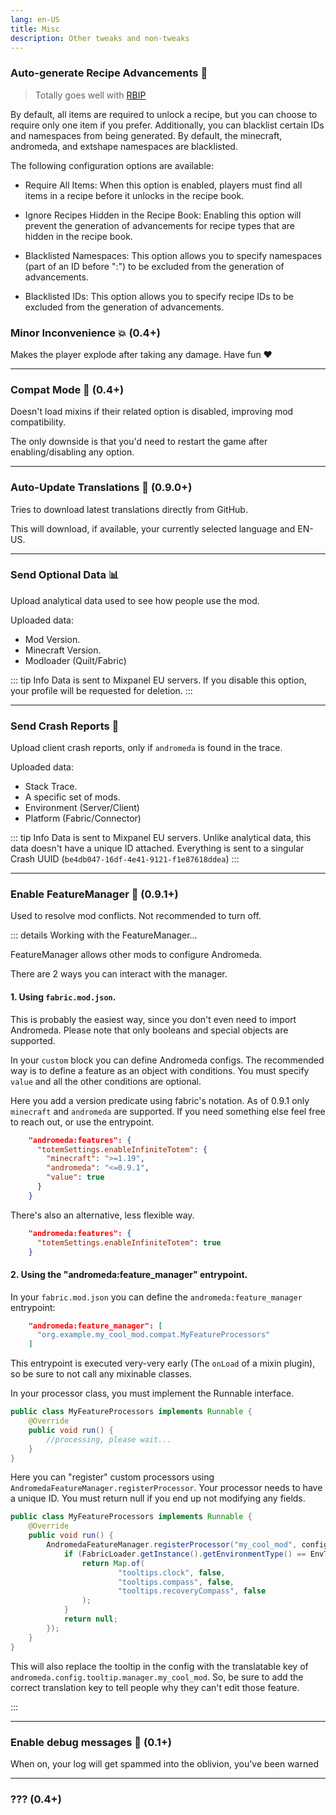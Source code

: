 ```yaml
---
lang: en-US
title: Misc
description: Other tweaks and non-tweaks
---
```


### Auto-generate Recipe Advancements 📗

> Totally goes well with [RBIP](https://modrinth.com/mod/rbip)

By default, all items are required to unlock a recipe, but you can choose to require only one item if you prefer. Additionally, you can blacklist certain IDs and namespaces from being generated. By default, the minecraft, andromeda, and extshape namespaces are blacklisted.

The following configuration options are available:

* Require All Items: When this option is enabled, players must find all items in a recipe before it unlocks in the recipe book.

* Ignore Recipes Hidden in the Recipe Book: Enabling this option will prevent the generation of advancements for recipe types that are hidden in the recipe book.

* Blacklisted Namespaces: This option allows you to specify namespaces (part of an ID before ":") to be excluded from the generation of advancements.

* Blacklisted IDs: This option allows you to specify recipe IDs to be excluded from the generation of advancements.

### Minor Inconvenience 💥 (0.4+)

Makes the player explode after taking any damage. Have fun ❤️

***
### Compat Mode 🧩 (0.4+)

Doesn't load mixins if their related option is disabled, improving mod compatibility.

The only downside is that you'd need to restart the game after enabling/disabling any option.

***
### Auto-Update Translations 🔁 (0.9.0+)

Tries to download latest translations directly from GitHub.

This will download, if available, your currently selected language and EN-US.

***
### Send Optional Data 📊

Upload analytical data used to see how people use the mod.

Uploaded data:
* Mod Version.
* Minecraft Version.
* Modloader (Quilt/Fabric)

::: tip Info
Data is sent to Mixpanel EU servers. If you disable this option, your profile will be requested for deletion.
:::

***
### Send Crash Reports 📑

Upload client crash reports, only if `andromeda` is found in the trace.

Uploaded data:
* Stack Trace.
* A specific set of mods.
* Environment (Server/Client)
* Platform (Fabric/Connector)

::: tip Info
Data is sent to Mixpanel EU servers. Unlike analytical data, this data doesn't have a unique ID attached. Everything is sent to a singular Crash UUID (`be4db047-16df-4e41-9121-f1e87618ddea`)
:::

***
### Enable FeatureManager 🧩 (0.9.1+)

Used to resolve mod conflicts. Not recommended to turn off.

::: details Working with the FeatureManager...

FeatureManager allows other mods to configure Andromeda.

There are 2 ways you can interact with the manager.

#### 1. Using `fabric.mod.json`.

This is probably the easiest way, since you don't even need to import Andromeda. Please note that only booleans and special objects are supported.

In your `custom` block you can define Andromeda configs. The recommended way is to define a feature as an object with conditions. You must specify `value` and all the other conditions are optional.

Here you add a version predicate using fabric's notation. As of 0.9.1 only `minecraft` and `andromeda` are supported. If you need something else feel free to reach out, or use the entrypoint.

```json
    "andromeda:features": {
      "totemSettings.enableInfiniteTotem": {
        "minecraft": ">=1.19",
        "andromeda": "<=0.9.1",
        "value": true
      }
    }
```

There's also an alternative, less flexible way.

```json
    "andromeda:features": {
      "totemSettings.enableInfiniteTotem": true
    }
```

#### 2. Using the "andromeda:feature_manager" entrypoint.

In your `fabric.mod.json` you can define the `andromeda:feature_manager` entrypoint:

```json
    "andromeda:feature_manager": [
      "org.example.my_cool_mod.compat.MyFeatureProcessors"
    ]
```

This entrypoint is executed very-very early (The `onLoad` of a mixin plugin), so be sure to not call any mixinable classes.

In your processor class, you must implement the Runnable interface.

```java
public class MyFeatureProcessors implements Runnable {
    @Override
    public void run() {
        //processing, please wait...
    }
}
```

Here you can "register" custom processors using `AndromedaFeatureManager.registerProcessor`. Your processor needs to have a unique ID. You must return null if you end up not modifying any fields.

```java
public class MyFeatureProcessors implements Runnable {
    @Override
    public void run() {
        AndromedaFeatureManager.registerProcessor("my_cool_mod", config -> {
            if (FabricLoader.getInstance().getEnvironmentType() == EnvType.CLIENT) {
                return Map.of(
                        "tooltips.clock", false,
                        "tooltips.compass", false,
                        "tooltips.recoveryCompass", false
                );
            }
            return null;
        });
    }
}
```

This will also replace the tooltip in the config with the translatable key of `andromeda.config.tooltip.manager.my_cool_mod`. So, be sure to add the correct translation key to tell people why they can't edit those feature.

:::

***
### Enable debug messages 📃 (0.1+)

When on, your log will get spammed into the oblivion, you've been warned

***
### ??? (0.4+)
